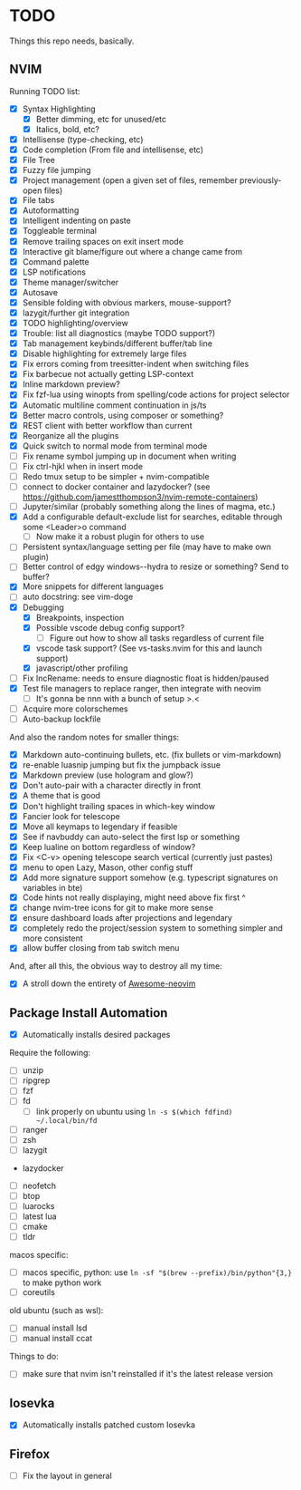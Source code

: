 # TODO

Things this repo needs, basically.

## NVIM

Running TODO list:

- [x] Syntax Highlighting
  - [x] Better dimming, etc for unused/etc
  - [x] Italics, bold, etc?
- [x] Intellisense (type-checking, etc)
- [x] Code completion (From file and intellisense, etc)
- [x] File Tree
- [x] Fuzzy file jumping
- [x] Project management (open a given set of files, remember previously-open files)
- [x] File tabs
- [x] Autoformatting
- [x] Intelligent indenting on paste
- [x] Toggleable terminal
- [x] Remove trailing spaces on exit insert mode
- [x] Interactive git blame/figure out where a change came from
- [x] Command palette
- [x] LSP notifications
- [x] Theme manager/switcher
- [x] Autosave
- [x] Sensible folding with obvious markers, mouse-support?
- [x] lazygit/further git integration
- [x] TODO highlighting/overview
- [x] Trouble: list all diagnostics (maybe TODO support?)
- [x] Tab management keybinds/different buffer/tab line
- [x] Disable highlighting for extremely large files
- [x] Fix errors coming from treesitter-indent when switching files
- [x] Fix barbecue not actually getting LSP-context
- [x] Inline markdown preview?
- [x] Fix fzf-lua using winopts from spelling/code actions for project selector
- [x] Automatic multiline comment continuation in js/ts
- [x] Better macro controls, using composer or something?
- [x] REST client with better workflow than current
- [x] Reorganize all the plugins
- [x] Quick switch to normal mode from terminal mode
- [ ] Fix rename symbol jumping up in document when writing
- [ ] Fix ctrl-hjkl when in insert mode
- [ ] Redo tmux setup to be simpler + nvim-compatible
- [ ] connect to docker container and lazydocker? (see https://github.com/jamestthompson3/nvim-remote-containers)
- [ ] Jupyter/similar (probably something along the lines of magma, etc.)
- [x] Add a configurable default-exclude list for searches, editable through some \<Leader\>o command
  - [ ] Now make it a robust plugin for others to use
- [ ] Persistent syntax/language setting per file (may have to make own plugin)
- [ ] Better control of edgy windows--hydra to resize or something? Send to buffer?
- [x] More snippets for different languages
- [ ] auto docstring: see vim-doge
- [x] Debugging
  - [x] Breakpoints, inspection
  - [x] Possible vscode debug config support?
    - [ ] Figure out how to show all tasks regardless of current file
  - [x] vscode task support? (See vs-tasks.nvim for this and launch support)
  - [x] javascript/other profiling
- [ ] Fix IncRename: needs to ensure diagnostic float is hidden/paused
- [x] Test file managers to replace ranger, then integrate with neovim
  - [ ] It's gonna be nnn with a bunch of setup >.<
- [ ] Acquire more colorschemes
- [ ] Auto-backup lockfile

And also the random notes for smaller things:

- [x] Markdown auto-continuing bullets, etc. (fix bullets or vim-markdown)
- [x] re-enable luasnip jumping but fix the jumpback issue
- [x] Markdown preview (use hologram and glow?)
- [x] Don't auto-pair with a character directly in front
- [x] A theme that is good
- [x] Don't highlight trailing spaces in which-key window
- [x] Fancier look for telescope
- [x] Move all keymaps to legendary if feasible
- [x] See if navbuddy can auto-select the first lsp or something
- [x] Keep lualine on bottom regardless of window?
- [x] Fix \<C-v\> opening telescope search vertical (currently just pastes)
- [x] menu to open Lazy, Mason, other config stuff
- [x] Add more signature support somehow (e.g. typescript signatures on variables in bte)
- [x] Code hints not really displaying, might need above fix first ^
- [x] change nvim-tree icons for git to make more sense
- [x] ensure dashboard loads after projections and legendary
- [x] completely redo the project/session system to something simpler and more consistent
- [x] allow buffer closing from tab switch menu

And, after all this, the obvious way to destroy all my time:

- [x] A stroll down the entirety of [Awesome-neovim](https://github.com/rockerBOO/awesome-neovim)

## Package Install Automation

- [x] Automatically installs desired packages

Require the following:

- [ ] unzip
- [ ] ripgrep
- [ ] fzf
- [ ] fd
  - [ ] link properly on ubuntu using `ln -s $(which fdfind) ~/.local/bin/fd`
- [ ] ranger
- [ ] zsh
- [ ] lazygit
- lazydocker
- [ ] neofetch
- [ ] btop
- [ ] luarocks
- [ ] latest lua
- [ ] cmake
- [ ] tldr

macos specific:

- [ ] macos specific, python: use `ln -sf "$(brew --prefix)/bin/python"{3,}` to make python work
- [ ] coreutils

old ubuntu (such as wsl):

- [ ] manual install lsd
- [ ] manual install ccat

Things to do:

- [ ] make sure that nvim isn't reinstalled if it's the latest release version

## Iosevka

- [x] Automatically installs patched custom Iosevka

## Firefox

- [ ] Fix the layout in general
